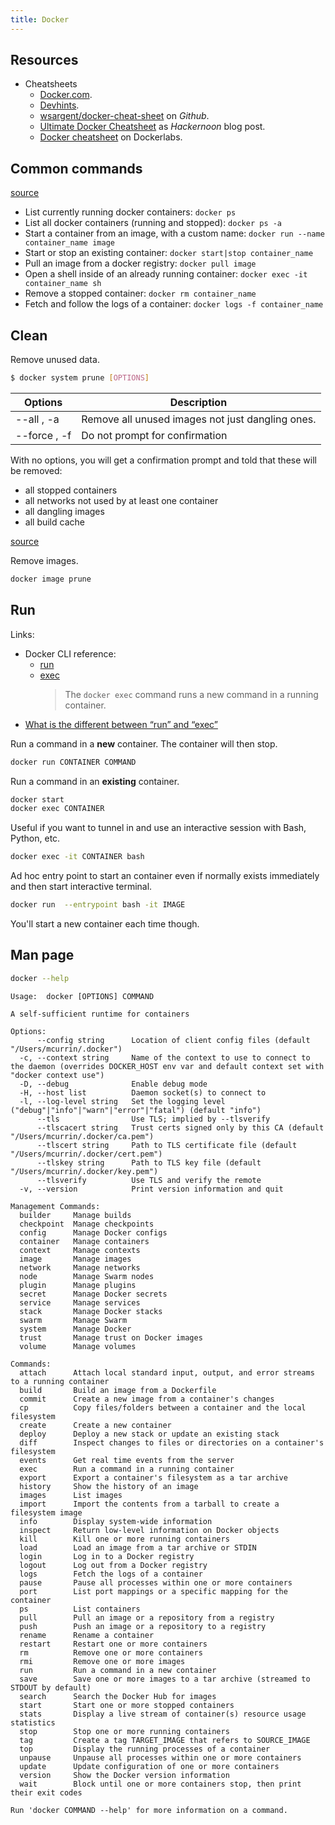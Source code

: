 ```yaml
---
title: Docker
---
```


## Resources

- Cheatsheets
    - [Docker.com](https://www.docker.com/sites/default/files/d8/2019-09/docker-cheat-sheet.pdf).
    - [Devhints](https://devhints.io/docker).
    - [wsargent/docker-cheat-sheet](https://github.com/wsargent/docker-cheat-sheet) on _Github_.
    - [Ultimate Docker Cheatsheet](https://hackernoon.com/docker-commands-the-ultimate-cheat-sheet-994ac78e2888) as _Hackernoon_ blog post.
    - [Docker cheatsheet](http://dockerlabs.collabnix.com/docker/cheatsheet/) on Dockerlabs.


## Common commands

[source](https://www.mankier.com/1/docker#Examples_(TL;DR))

-   List currently running docker containers: `docker ps`
-   List all docker containers (running and stopped): `docker ps -a`
-   Start a container from an image, with a custom name: `docker run --name container_name image`
-   Start or stop an existing container: `docker start|stop container_name`
-   Pull an image from a docker registry: `docker pull image`
-   Open a shell inside of an already running container: `docker exec -it container_name sh`
-   Remove a stopped container: `docker rm container_name`
-   Fetch and follow the logs of a container: `docker logs -f container_name`


## Clean

Remove unused data.

```sh
$ docker system prune [OPTIONS]
```

| Options      | Description                                      |
| ------------ | ------------------------------------------------ |
| --all , -a   | Remove all unused images not just dangling ones. |
| --force , -f | Do not prompt for confirmation                   |


With no options, you will get a confirmation prompt and told that these will be removed:

- all stopped containers
- all networks not used by at least one container
- all dangling images
- all build cache

[source](https://docs.docker.com/engine/reference/commandline/system_prune/)

Remove images.

```sh
docker image prune
```

## Run

Links:

- Docker CLI reference:
	- [run](https://docs.docker.com/engine/reference/run/)
	- [exec](https://docs.docker.com/engine/reference/commandline/exec/)
		> The `docker exec` command runs a new command in a running container.
- [What is the different between “run” and “exec”](https://chankongching.wordpress.com/2017/03/17/docker-what-is-the-different-between-run-and-exec/)

Run a command in a **new** container. The container will then stop.

```sh
docker run CONTAINER COMMAND
```

Run a command in an **existing** container.

```sh
docker start
docker exec CONTAINER
```

Useful if you want to tunnel in and use an interactive session with Bash, Python, etc.

```sh
docker exec -it CONTAINER bash
```

Ad hoc entry point to start an container even if normally exists immediately and then start interactive terminal.

```sh
docker run  --entrypoint bash -it IMAGE
```

You'll start a new container each time though.


## Man page

```sh
docker --help
```

```
Usage:	docker [OPTIONS] COMMAND

A self-sufficient runtime for containers

Options:
      --config string      Location of client config files (default "/Users/mcurrin/.docker")
  -c, --context string     Name of the context to use to connect to the daemon (overrides DOCKER_HOST env var and default context set with "docker context use")
  -D, --debug              Enable debug mode
  -H, --host list          Daemon socket(s) to connect to
  -l, --log-level string   Set the logging level ("debug"|"info"|"warn"|"error"|"fatal") (default "info")
      --tls                Use TLS; implied by --tlsverify
      --tlscacert string   Trust certs signed only by this CA (default "/Users/mcurrin/.docker/ca.pem")
      --tlscert string     Path to TLS certificate file (default "/Users/mcurrin/.docker/cert.pem")
      --tlskey string      Path to TLS key file (default "/Users/mcurrin/.docker/key.pem")
      --tlsverify          Use TLS and verify the remote
  -v, --version            Print version information and quit

Management Commands:
  builder     Manage builds
  checkpoint  Manage checkpoints
  config      Manage Docker configs
  container   Manage containers
  context     Manage contexts
  image       Manage images
  network     Manage networks
  node        Manage Swarm nodes
  plugin      Manage plugins
  secret      Manage Docker secrets
  service     Manage services
  stack       Manage Docker stacks
  swarm       Manage Swarm
  system      Manage Docker
  trust       Manage trust on Docker images
  volume      Manage volumes

Commands:
  attach      Attach local standard input, output, and error streams to a running container
  build       Build an image from a Dockerfile
  commit      Create a new image from a container's changes
  cp          Copy files/folders between a container and the local filesystem
  create      Create a new container
  deploy      Deploy a new stack or update an existing stack
  diff        Inspect changes to files or directories on a container's filesystem
  events      Get real time events from the server
  exec        Run a command in a running container
  export      Export a container's filesystem as a tar archive
  history     Show the history of an image
  images      List images
  import      Import the contents from a tarball to create a filesystem image
  info        Display system-wide information
  inspect     Return low-level information on Docker objects
  kill        Kill one or more running containers
  load        Load an image from a tar archive or STDIN
  login       Log in to a Docker registry
  logout      Log out from a Docker registry
  logs        Fetch the logs of a container
  pause       Pause all processes within one or more containers
  port        List port mappings or a specific mapping for the container
  ps          List containers
  pull        Pull an image or a repository from a registry
  push        Push an image or a repository to a registry
  rename      Rename a container
  restart     Restart one or more containers
  rm          Remove one or more containers
  rmi         Remove one or more images
  run         Run a command in a new container
  save        Save one or more images to a tar archive (streamed to STDOUT by default)
  search      Search the Docker Hub for images
  start       Start one or more stopped containers
  stats       Display a live stream of container(s) resource usage statistics
  stop        Stop one or more running containers
  tag         Create a tag TARGET_IMAGE that refers to SOURCE_IMAGE
  top         Display the running processes of a container
  unpause     Unpause all processes within one or more containers
  update      Update configuration of one or more containers
  version     Show the Docker version information
  wait        Block until one or more containers stop, then print their exit codes

Run 'docker COMMAND --help' for more information on a command.
```
